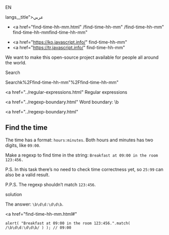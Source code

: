 EN

langs\_\_title">عربي</span></a>

- <a href="find-time-hh-mm.html"
  /find-time-hh-mm"
  /find-time-hh-mm"
  find-time-hh-mmfind-time-hh-mm"

<!-- -->

- <a href="https://ko.javascript.info/"
  find-time-hh-mm"
- <a href="https://tr.javascript.info/"
  find-time-hh-mm"

We want to make this open-source project available for people all around the world.

Search

Searchk%2Ffind-time-hh-mm"%2Ffind-time-hh-mm" </a>

<a href="../regular-expressions.html" Regular expressions</span></a>

<a href="../regexp-boundary.html" Word boundary: \b</span></a>

<a href="../regexp-boundary.html"

## Find the time

The time has a format: `hours:minutes`. Both hours and minutes has two digits, like `09:00`.

Make a regexp to find time in the string: `Breakfast at 09:00 in the room 123:456.`

P.S. In this task there’s no need to check time correctness yet, so `25:99` can also be a valid result.

P.P.S. The regexp shouldn’t match `123:456`.

solution

The answer: `\b\d\d:\d\d\b`.

<a href="find-time-hh-mm.html#"
<a href="find-time-hh-mm.html#" class="toolbar__button toolbar__button_edit" title="open in sandbox"></a>

    alert( "Breakfast at 09:00 in the room 123:456.".match( /\b\d\d:\d\d\b/ ) ); // 09:00
